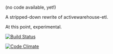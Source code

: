 (no code available, yet!)

A stripped-down rewrite of activewarehouse-etl.

At this point, experimental.

[![Build Status](https://travis-ci.org/thbar/kiba.svg?branch=master)](https://travis-ci.org/thbar/kiba)

[![Code Climate](https://codeclimate.com/github/thbar/kiba/badges/gpa.svg)](https://codeclimate.com/github/thbar/kiba)
